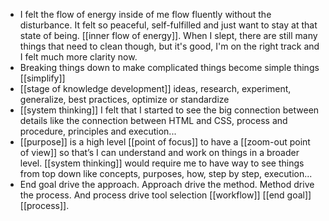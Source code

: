 - I felt the flow of energy inside of me flow fluently without the disturbance. It felt so peaceful, self-fulfilled and just want to stay at that state of being. [[inner flow of energy]]. When I slept, there are still many things that need to clean though, but it's good, I'm on the right track and I felt much more clarity now.
- Breaking things down to make complicated things become simple things [[simplify]]
- [[stage of knowledge development]] ideas, research, experiment, generalize, best practices, optimize or standardize
- [[system thinking]] I felt that I started to see the big connection between details like the connection between HTML and CSS, process and procedure, principles and execution...
- [[purpose]] is a high level [[point of focus]] to have a [[zoom-out point of view]] so that’s I can understand and work on things in a broader level. [[system thinking]] would require me to have way to see things from top down like concepts, purposes, how, step by step, execution...
- End goal drive the approach. Approach drive the method. Method drive the process. And process drive tool selection [[workflow]] [[end goal]] [[process]]. 
